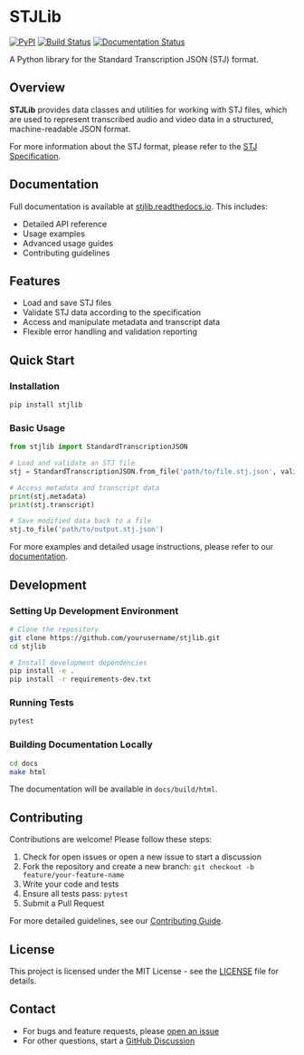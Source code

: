 # STJLib

[![PyPI](https://img.shields.io/pypi/v/stjlib)](https://pypi.org/project/stjlib/)
[![Build Status](https://github.com/yaniv-golan/stjlib/actions/workflows/python-package.yml/badge.svg)](https://github.com/yaniv-golan/stjlib/actions)
[![Documentation Status](https://readthedocs.org/projects/stjlib/badge.svg?version=latest)](https://stjlib.readthedocs.io/en/latest/?badge=latest)

A Python library for the Standard Transcription JSON (STJ) format.

## Overview

**STJLib** provides data classes and utilities for working with STJ files, which are used to represent transcribed audio and video data in a structured, machine-readable JSON format.

For more information about the STJ format, please refer to the [STJ Specification](https://github.com/yaniv-golan/STJ).

## Documentation

Full documentation is available at [stjlib.readthedocs.io](https://stjlib.readthedocs.io/). This includes:

- Detailed API reference
- Usage examples
- Advanced usage guides
- Contributing guidelines

## Features

- Load and save STJ files
- Validate STJ data according to the specification
- Access and manipulate metadata and transcript data
- Flexible error handling and validation reporting

## Quick Start

### Installation

```bash
pip install stjlib
```

### Basic Usage

```python
from stjlib import StandardTranscriptionJSON

# Load and validate an STJ file
stj = StandardTranscriptionJSON.from_file('path/to/file.stj.json', validate=True)

# Access metadata and transcript data
print(stj.metadata)
print(stj.transcript)

# Save modified data back to a file
stj.to_file('path/to/output.stj.json')
```

For more examples and detailed usage instructions, please refer to our [documentation](https://stjlib.readthedocs.io/).

## Development

### Setting Up Development Environment

```bash
# Clone the repository
git clone https://github.com/yourusername/stjlib.git
cd stjlib

# Install development dependencies
pip install -e .
pip install -r requirements-dev.txt
```

### Running Tests

```bash
pytest
```

### Building Documentation Locally

```bash
cd docs
make html
```

The documentation will be available in `docs/build/html`.

## Contributing

Contributions are welcome! Please follow these steps:

1. Check for open issues or open a new issue to start a discussion
2. Fork the repository and create a new branch: `git checkout -b feature/your-feature-name`
3. Write your code and tests
4. Ensure all tests pass: `pytest`
5. Submit a Pull Request

For more detailed guidelines, see our [Contributing Guide](https://stjlib.readthedocs.io/en/latest/contributing.html).

## License

This project is licensed under the MIT License - see the [LICENSE](LICENSE) file for details.

## Contact

- For bugs and feature requests, please [open an issue](https://github.com/yourusername/stjlib/issues)
- For other questions, start a [GitHub Discussion](https://github.com/yourusername/stjlib/discussions)